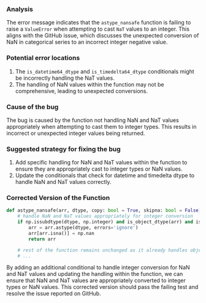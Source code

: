 ### Analysis
The error message indicates that the `astype_nansafe` function is failing to raise a `ValueError` when attempting to cast `NaT` values to an integer. This aligns with the GitHub issue, which discusses the unexpected conversion of NaN in categorical series to an incorrect integer negative value.

### Potential error locations
1. The `is_datetime64_dtype` and `is_timedelta64_dtype` conditionals might be incorrectly handling the NaT values.
2. The handling of NaN values within the function may not be comprehensive, leading to unexpected conversions.

### Cause of the bug
The bug is caused by the function not handling NaN and NaT values appropriately when attempting to cast them to integer types. This results in incorrect or unexpected integer values being returned.

### Suggested strategy for fixing the bug
1. Add specific handling for NaN and NaT values within the function to ensure they are appropriately cast to integer types or NaN values.
2. Update the conditionals that check for datetime and timedelta dtype to handle NaN and NaT values correctly.

### Corrected Version of the Function
```python
def astype_nansafe(arr, dtype, copy: bool = True, skipna: bool = False):
    # handle NaN and NaT values appropriately for integer conversion
    if np.issubdtype(dtype, np.integer) and is_object_dtype(arr) and isna(arr).any():
        arr = arr.astype(dtype, errors='ignore')
        arr[arr.isna()] = np.nan
        return arr

    # rest of the function remains unchanged as it already handles object dtype and datetime/timedelta conversions
    # ...
```

By adding an additional conditional to handle integer conversion for NaN and NaT values and updating the handling within the function, we can ensure that NaN and NaT values are appropriately converted to integer types or NaN values. This corrected version should pass the failing test and resolve the issue reported on GitHub.